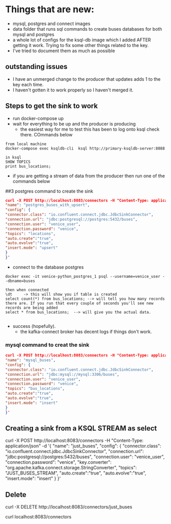 # Things that are new:

- mysql, postgres and connect images
- data folder that runs sql commands to create buses databases for both mysql and postgres
- a whole lot of configs for the ksql-db image which I added AFTER getting it work. Trying to fix some other things related to the key.
- I've tried to document them as much as possible

## outstanding issues

- I have an unmerged change to the producer that updates adds 1 to the key each time.
- I haven't gotten it to work properly so I haven't merged it.

## Steps to get the sink to work

- run docker-compose up
- wait for everything to be up and the producer is producing
  - the easiest way for me to test this has been to log onto ksql check there. COmmands below

```
from local machine
docker-compose exec ksqldb-cli  ksql http://primary-ksqldb-server:8088

in ksql
SHOW TOPICS
print bus_locations;
```

- if you are getting a stream of data from the producer then run one of the commands below

##3 postgres command to create the sink

```json
curl -X POST http://localhost:8083/connectors -H "Content-Type: application/json" -d '{
"name": "postgres_buses_with_upsert",
"config": {
"connector.class": "io.confluent.connect.jdbc.JdbcSinkConnector",
"connection.url": "jdbc:postgresql://postgres:5432/buses",
"connection.user": "venice_user",
"connection.password": "venice",
"topics": "locations",
"auto.create":"true",
"auto.evolve":"true",
"insert.mode": "upsert"
}
}'
```

- connect to the database
  postgres

```
docker exec -it venice-python_postgres_1 psql --username=venice_user --dbname=buses

then when connected
\dt     -> this will show you if table is created
select count(*) from bus_locations; --> will tell you how many records there are. If you run that every couple of seconds you'll see new records are being added
select * from bus_locations;  --> will give you the actual data.


```

- success (hopefully).
  - the kafka-connect broker has decent logs if things don't work.

### mysql command to creat the sink

```json
curl -X POST http://localhost:8083/connectors -H "Content-Type: application/json" -d '{
"name": "mysql_buses",
"config": {
"connector.class": "io.confluent.connect.jdbc.JdbcSinkConnector",
"connection.url": "jdbc:mysql://mysql:3306/buses",
"connection.user": "venice_user",
"connection.password": "venice",
"topics": "bus_locations",
"auto.create":"true",
"auto.evolve":"true",
"insert.mode": "insert"
}
}'
```

## Creating a sink from a KSQL STREAM as select

curl -X POST http://localhost:8083/connectors -H "Content-Type: application/json" -d '{
"name": "just_buses",
"config": {
"connector.class": "io.confluent.connect.jdbc.JdbcSinkConnector",
"connection.url": "jdbc:postgresql://postgres:5432/buses",
"connection.user": "venice_user",
"connection.password": "venice",
"key.converter": "org.apache.kafka.connect.storage.StringConverter",
"topics": "JUST_BUSES_STREAM",
"auto.create":"true",
"auto.evolve":"true",
"insert.mode": "insert"
}
}'

## Delete

curl -X DELETE http://localhost:8083/connectors/just_buses

curl localhost:8083/connectors
